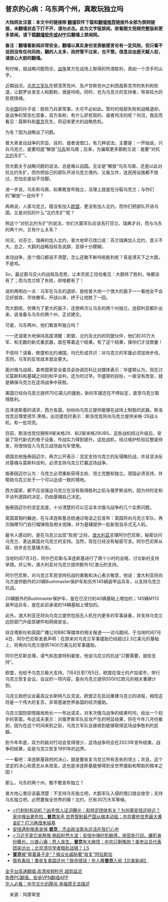  <!-- 面包屑导航 --> <h2>普京的心病：乌东两个州，真敢玩独立吗</h2> <p class="notice"><b>大陆网友注意：本文中的链接除 <a href="https://github.com/bannedbook/fanqiang" >翻墙</a>软件下载和<a href="https://github.com/killgcd/justmysocks/blob/master/README.md">翻墙推荐</a>链接外全部为禁网链接，未翻墙状态下打不开，请勿点击。此为文字版禁闻，欲看图文视频完整版和更多禁闻，请下载<a href="https://github.com/bannedbook/fanqiang">翻墙软件或APP</a>后翻墙上禁闻网。</p><p>备注：翻墙看新闻非常安全，翻墙以真实身份发表敏感言论有一定风险，但只看不说则没有任何风险，翻的人太多，政府管不过来，也不管。信息自由是天赋人权，请放心大胆的翻墙。</b></p>  <div class="entry"> <p id="conimg">有时候，就战略问题而论，<a href="https://www.bannedbook.org/bnews/tag/%E6%88%98%E4%BA%89/" class="st_tag internal_tag" rel="tag" title="标签 战争 下的日志">战争</a>某方在战场上取得的所谓胜利，真如一个烫手的山芋。</p> <p>近期战况，<a href="https://www.bannedbook.org/bnews/tag/%e4%b9%8c%e5%85%8b%e5%85%b0/" class="st_tag internal_tag" rel="tag" title="标签 乌克兰 下的日志">乌克兰</a><a href="https://www.bannedbook.org/bnews/tag/%E5%86%9B%E9%98%9F/" class="st_tag internal_tag" rel="tag" title="标签 军队 下的日志">军队</a>在顿涅茨克州、及卢甘斯克州之利西昌斯克市的失利和败退，让鹅罗丝发言人和鹅粉，很是呜啦。同时，也为乌克兰的支持者，带来较大的悲观情绪。</p> <p>古<span class='wp_keywordlink_affiliate'><a href="https://www.bannedbook.org/" title="中国" target="_blank">中国</a></span>的孙子说：胜败乃兵家常事，大可不必如此。暂时的局部失败和战略退却，是战争的常态化现象，双方各粉，有什么好悲观的、或者鸡冻的呢？何况，我反而看见：莫斯科和<a href="https://www.bannedbook.org/bnews/tag/%e6%99%ae%e4%ba%ac/" class="st_tag internal_tag" rel="tag" title="标签 普京 下的日志">普京</a>先生，将迎来更大的战略危机。</p> <p>为毛？因为战略出了问题。</p> <p>普大弟发动战争的宗旨、目的、或者说借口，有几种说法。主要是：一开始说，兴兵乌克兰，是要彻底“解放”<a href="https://www.bannedbook.org/bnews/tag/%E4%B9%8C%E4%B8%9C/" class="st_tag internal_tag" rel="tag" title="标签 乌东 下的日志">乌东</a>和乌南；后来，为骗取更多鹅粉又说：是要“对抗<a href="https://www.bannedbook.org/bnews/tag/%e5%8c%97%e7%ba%a6/" class="st_tag internal_tag" rel="tag" title="标签 北约 下的日志">北约</a>东扩”。</p> <p>但大鹅关于战略问题的说法，总是难以自圆。无论是“解放“乌东乌南，还是以此对抗北约东扩，而你把自己的部队开进乌克兰境内、又轰又炸，连民用设施都不放过，恐怕总是站不住脚。</p> <p>进一步说，乌东和乌南，如果敢宣布独立，法理上就是在分裂乌克兰；与你们的“解放”一说何干？</p> <p>再再说，人家乌克兰，既没有加入<a href="https://www.bannedbook.org/bnews/tag/%e6%ac%a7%e7%9b%9f/" class="st_tag internal_tag" rel="tag" title="标签 欧盟 下的日志">欧盟</a>、更没有加入北约，而你们把部队开进乌国，又是对抗的什么“北约东扩”呢？</p> <p>照这个“对抗北约东扩”的说法，你们大鹅军队应该去打芬兰、瑞典才对，而与乌东的两个州，又有什么关系？</p> <p>何况，对芬兰、瑞典的加入北约，普大地早已改口说：芬兰瑞典加入北约，意义不大。总之，大鹅的战略目标及说辞，显得十分模糊。</p>  <p>发动战争，连个借口都说不清楚，怎么还敢不断呜啦胜利呢？真是滑天下之大鹅，不是鸡。</p> <p>So，最近鹅乌交火的战局及态势，让本农民工恰恰看见：大鹅除了胜利，啥都没有了；而乌克兰除了失败，却啥都有了！</p> <p>说的再明白一点：乌军在乌东的退却，是给普大地一个很大的面子一一看他会不会见好就收，尽快撤军。开战以来，终于让他胜了一回。</p> <p>而大鹅呢，仿佛为了更大的面子，还想再次让乌东的两个州独立。连叙利亚都扑出来，说准备与乌东的两个州，正式建交。</p> <p>可是，乌东两州，他们敢宣布独立吗？</p> <p>一一还请普大地保持高度清醒：欧盟、北约及北约的同盟伙伴，他们的30万大军、和无数的新式重武器，就在等着这个结果。有了这个结果，揍你们才没商量！</p> <p>不信吗？请看，欧盟和北约诸国，均已形成共识：对乌克兰的军援必须加快步伐，否则，乌军的反攻成本就会更大。</p> <p>面对俄乌战局，美帝国家安全委员会协调员科比对媒体表示：华盛顿认为，现在讨论莫斯科和基辅之间的和平谈判，还为时过早。华盛顿的目标，一直没有改变，就是确保乌克兰在这场战争中获胜。</p> <p>美国已经向乌克兰提供70亿美元的援助，新的军援还在不停拟定，直至乌克兰取得胜利。</p> <p>应泽连斯基的请求，西方各国，纷纷向乌克兰提供能够在战场上制胜的武器。斯洛伐克总理爱德华.黑格，出访捷克时表示：斯洛伐克将向乌克兰提供米格-29战斗机，和一批坦克。</p>  <p>目前，斯洛伐克仅拥有9架米格29、和2架米格29UBS，这些战机经过升级后，安装了现代新式的电子设备，作战实力得到提升。这批战机，经过维护检验后整装待发，将很快投入乌克兰战场由乌军使用。</p> <p>德国总统施泰因迈尔，再次公开表示：坚定支持乌克兰的反侵略抗战，并且坚决反对基辅与莫斯科谈判，必须支持乌克兰打赢这场战争。</p> <p>施泰因迈尔认为：乌克兰必须重新获得主权、领土完整和独立。德国必须支持、并帮助乌克兰处于一个可以达成一致的境地。</p> <p>西方国家，都不应该强迫乌克兰在没有取得胜利之前与俄罗斯谈判，因为何时走和平谈判道路的决定，仍由基辅自己决定。</p> <p>施泰因迈尔的坚定态度，十分清楚的可以见证本次俄乌战争的几个实质问题。</p> <p>英国首相约翰逊，在与泽连斯基总统通过电话之后宣布：英国将向乌克兰军队，再次捐赠10门自行榴弹炮及相关炮弹，并为基辅提供一批新型自杀式无人机。</p> <p>最令人感动的，是在乌克兰出现“败局”之际，<a href="https://www.bannedbook.org/bnews/tag/%e6%be%b3%e5%a4%a7%e5%88%a9%e4%ba%9a/" class="st_tag internal_tag" rel="tag" title="标签 澳大利亚 下的日志">澳大利亚</a>总理阿尔巴尼斯，秘密访问乌克兰、表达奥国对乌克兰的支持。当然，现在已经没有秘密可言。阿尔巴尼斯从容、信步走在基辅大街。</p> <p>当地时间7月3日，阿尔巴尼斯与泽连斯基进行了两个小时的会晤，讨论新的支持举措。并公布，澳大利亚对乌克兰提供额外1亿澳元的支持。</p> <p>阿尔巴尼斯，对乌克兰军民坚持抗战的勇敢和决心表示敬意，他说：澳大利亚将向乌方提供额外的20辆Bushmaster保护车和另外145辆装甲运兵车，以支持乌克兰抗战。</p> <p>20辆额外的Bushmaster保护车，是在已交付的40辆基础上增加的；145辆M113装甲运兵车，是在此前承诺的14辆基础上增加的。</p>  <p>此外，澳大利亚还将向乌克兰提供包括无人机在内更多的军事装备，并支持乌克兰边防部门升级其硬件和网络安全。</p> <p>综合塔斯社和英国广播公司BBC等媒体的相关报道一一访乌期间，于当地时间7月4日，阿尔巴尼斯发表声明：在原来对乌克兰军事援助已经超过2.3亿美元的基础上，将再向乌克兰提供7400万美元的军事援助。</p> <p>阿尔巴尼斯总理，语气和态度特别豪放，他说乌克兰的抗战“只要需要，就给支持”。</p> <p>欧盟，也给予乌克兰极大支持。7月4日至7月5日，欧盟在瑞士的卢加诺市，举行乌克兰恢复会议。会议的一项内容，是向乌克兰提供5000亿欧元的相关重建计划。</p> <p>乌克兰政府议会最高议长斯特凡丘克说，欧盟正在启动重建乌克兰的进程，相信这将是一个伟大的复苏，非常感谢世界各国的经济援助。</p> <p>乌克兰国防部情报局局长一一布达诺夫，对本次俄乌战争的结束时间，给出一个初步的答案。布达诺夫表示：对俄罗斯军队反攻产生的明显结果，将在今年八月份看到，因为在这个时间来到之前，乌克兰军队会接收到能够取得这场战争胜利的武器。</p> <p>到今年年底，双方的敌对行动会变得很少，这场战争将会在2023年宣布结束。战争的结果，会是乌克兰恢复1991年的边界。</p> <p>一一看吧：泽连斯基政府的决心，就是要收复乌克兰所有丢失的领土；并且，这个坚定的决心和意志从未改变。这也是泽连斯基能够得到全世界援助和帮助的根本之因！</p> <p>那么，乌东的两个州，敢不敢宣布独立？</p> <p>普大地心里应该最清楚：不支持乌东独立吧，大鹅军队入侵的借口就会放空；支持乌东独立吧，必然要挨全世界的揍！北约，已有30万大军等候。</p>  <p></p> <div id="taboola-mid-1"></div>  <ul class='op-related-articles' title='相关阅读'> <li><a href='https://www.bannedbook.org/bnews/bannedvideo/20220709/1755883.html' target='_blank'>🔥行刺别有动机？凶手惊人证词曝光；和特定团体有关？为何离安倍这样近？家中搜出更危险...<b>普京</b>发声 世界管制最严国从根本动摇；中共要抢世界最大黄金矿? 打习再借朱镕基</a></li> <li><a href='https://www.bannedbook.org/bnews/comments/20220709/1755806.html' target='_blank'>安倍遇刺俄表哀悼 <b>普京</b>：杰出政治家永远活在我们心中</a></li> <li><a href='https://www.bannedbook.org/bnews/bannedvideo/20220708/1755659.html' target='_blank'>🔥习近平拿它来祭旗 掀起轩然大波；安倍中弹时机敏感，岸田急行动，嫌犯身份曝光，川普心痛；恩人丧生，<b>普京</b>有大麻烦；中共只剩嘴炮？美参议员代表团突访台；北京清华学者暗批战狼？ LS</a></li> <li><a href='https://www.bannedbook.org/bnews/comments/20220708/1755483.html' target='_blank'><b>普京</b>被“牵着鼻子走”？俄议长威胁要“收复”阿拉斯加</a></li> <li><a href='https://www.bannedbook.org/bnews/bannedvideo/20220708/1755471.html' target='_blank'>俄有毒招！要收复美国这州？致命错误！有人曝<b>普京</b>入局【北美新闻】</a></li> </ul> <p class="texttj"> <a href="https://github.com/bannedbook/fanqiang/wiki/V2ray%E6%9C%BA%E5%9C%BA" target="_blank">全平台高速翻墙:高清视频秒开,超低延迟</a><br/> <a href="https://github.com/bannedbook/fanqiang/wiki/%E7%A6%81%E9%97%BB%E7%BD%91%E5%AE%89%E5%8D%93%E7%BF%BB%E5%A2%99%E6%96%B0%E9%97%BBAPP" target="_blank">免费PC翻墙、安卓VPN翻墙APP</a><br/> <a href="https://www.bannedbook.org/bnews/comments/20220220/1694796.html" target="_blank">华人必看：中华文化的飓风 幸福感无法描述</a> </p><p class="src-info">　来源：鸠摩草堂 </p><a name='sharetosocial'></a>  <div style="margin-bottom:5px;padding-bottom:5px;clear:both"> <div id="archive-pix-1" class="banner-ads"> <!-- AuctionX Display platform tag START --> <div id="27602x728x90x621x_ADSLOT1" clicktrack="%%CLICK_URL_ESC%%"></div>  <!-- AuctionX Display platform tag END --> </div> <div id="archive-pix-2" class="banner-ads"> <!-- AuctionX Display platform tag START --> <div id="27556x300x250x621x_ADSLOT1" clicktrack="%%CLICK_URL_ESC%%" style="margin:0 auto;text-align:center"></div>  <!-- AuctionX Display platform tag END --> </div> </div>  <div id="archive-pix-1" class="banner-ads"> <!-- AuctionX Display platform tag START --> <div id="27603x728x90x621x_ADSLOT1" clicktrack="%%CLICK_URL_ESC%%"></div>  <!-- AuctionX Display platform tag END --> </div> </div><!--END ENTRY--> 